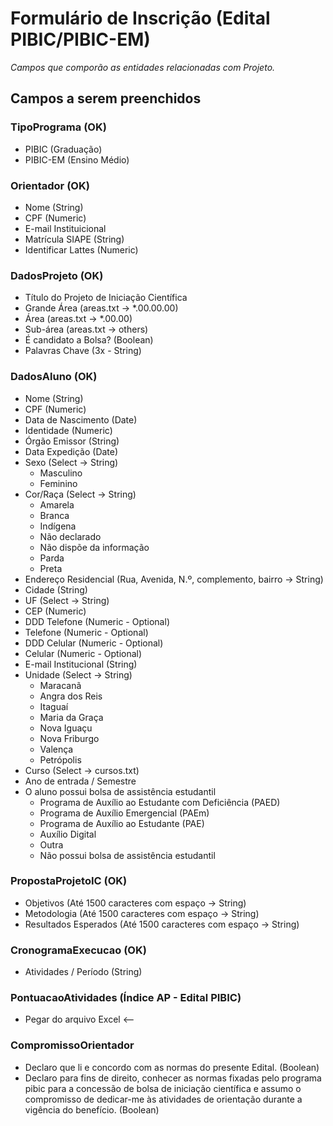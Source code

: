 # Formulário de Inscrição (Edital PIBIC/PIBIC-EM)

_Campos que comporão as entidades relacionadas com Projeto._

## Campos a serem preenchidos

### TipoPrograma (OK)

- PIBIC (Graduação)
- PIBIC-EM (Ensino Médio)

### Orientador (OK)

- Nome (String)
- CPF (Numeric)
- E-mail Instituicional
- Matrícula SIAPE (String)
- Identificar Lattes (Numeric)

### DadosProjeto (OK)

- Título do Projeto de Iniciação Científica
- Grande Área (areas.txt -> \*.00.00.00)
- Área (areas.txt -> \*.00.00)
- Sub-área (areas.txt -> others)
- É candidato a Bolsa? (Boolean)
- Palavras Chave (3x - String)

### DadosAluno (OK)

- Nome (String)
- CPF (Numeric)
- Data de Nascimento (Date)
- Identidade (Numeric)
- Órgão Emissor (String)
- Data Expedição (Date)
- Sexo (Select -> String)
  - Masculino
  - Feminino
- Cor/Raça (Select -> String)
  - Amarela
  - Branca
  - Indígena
  - Não declarado
  - Não dispõe da informação
  - Parda
  - Preta
- Endereço Residencial (Rua, Avenida, N.º, complemento, bairro -> String)
- Cidade (String)
- UF (Select -> String)
- CEP (Numeric)
- DDD Telefone (Numeric - Optional)
- Telefone (Numeric - Optional)
- DDD Celular (Numeric - Optional)
- Celular (Numeric - Optional)
- E-mail Institucional (String)
- Unidade (Select -> String)
  - Maracanã
  - Angra dos Reis
  - Itaguaí
  - Maria da Graça
  - Nova Iguaçu
  - Nova Friburgo
  - Valença
  - Petrópolis
- Curso (Select -> cursos.txt)
- Ano de entrada / Semestre
- O aluno possui bolsa de assistência estudantil
  - Programa de Auxílio ao Estudante com Deficiência (PAED)
  - Programa de Auxílio Emergencial (PAEm)
  - Programa de Auxílio ao Estudante (PAE)
  - Auxílio Digital
  - Outra
  - Não possui bolsa de assistência estudantil

### PropostaProjetoIC (OK)

- Objetivos (Até 1500 caracteres com espaço -> String)
- Metodologia (Até 1500 caracteres com espaço -> String)
- Resultados Esperados (Até 1500 caracteres com espaço -> String)

### CronogramaExecucao (OK)

- Atividades / Período (String)

### PontuacaoAtividades (Índice AP - Edital PIBIC)

- Pegar do arquivo Excel <--

### CompromissoOrientador

- Declaro que li e concordo com as normas do presente Edital. (Boolean)
- Declaro para fins de direito, conhecer as normas fixadas pelo programa pibic para a concessão de bolsa de iniciação científica e assumo o compromisso de dedicar-me às atividades de orientação durante a vigência do benefício. (Boolean)
